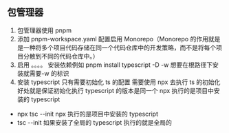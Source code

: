 ## 包管理器

1. 包管理器使用 pnpm
2. 添加 pnpm-workspace.yaml 配置启用 Monorepo（Monorepo 的作用就是 是一种将多个项目代码存储在同一个代码仓库中的开发策略，而不是将每个项目分散到不同的代码仓库中。）
3. 启用 。。。。 安装依赖例如 pnpm install typescript -D -w 想要在根路径下安装就需要-w 的标识
4. 安装 typescript 只有需要初始化 ts 的配置 需要使用 npx 去执行 ts 的初始化 好处就是保证初始化执行 typescript 的版本是同一个 npx 执行的是项目中安装的 typescript

- npx tsc --init npx 执行的是项目中安装的 typescript
- tsc --init 如果安装了全局的 typescript 执行的就是全局的
